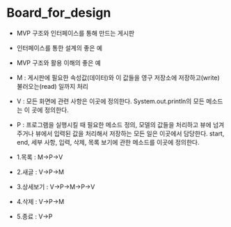 # Board_for_design

- MVP 구조와 인터페이스를 통해 만드는 게시판
- 인터페이스를 통한 설계의 좋은 예
- MVP 구조와 활용 이해의 좋은 예

- M : 게시판에 필요한 속성값(데이터)와 이 값들을 영구 저장소에 저장하고(write) 불러오는(read) 일까지 처리
- V : 모든 화면에 관련 사항은 이곳에 정의한다. System.out.println의 모든 메소드는 이 곳에 정의한다.
- P : 프로그램을 실행시킬 때 필요한 메소드 정의, 모델의 값들을 처리하고 뷰에 넘겨주거나 뷰에서 입력된 값을 처리해서 저장하는 모든 일은 이곳에서 담당한다. start, end, 세부 사항, 입력, 삭제, 목록 보기에 관한 메소드를 이곳에 정의한다.

- 1.목록 : M->P->V
- 2.새글 : V->P->M
- 3.상세보기 : V->P->M->P->V
- 4.삭제 : V->P->M
- 5.종료 : V->P
